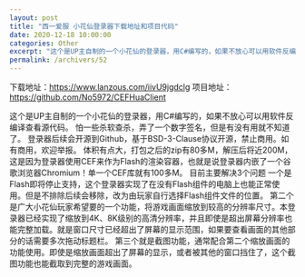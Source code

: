 ```yaml
---
layout: post
title: "西一爱服 小花仙登录器下载地址和项目代码"
date: 2020-12-18 10:00:00
categories: Other
excerpt: "这个是UP主自制的一个小花仙的登录器，用C#编写的，如果不放心可以用软件反编译查看源代码。怕一些杀软查杀，弄了一个数字签名，但是有没有用就不知道了。登录器后续会开源到Github，基于BSD-3-Clause协议开源，禁止商用。如有商用，欢迎举报。"
permalink: /archivers/52
---
```


下载地址：https://www.lanzous.com/iivU9jgdclg
项目地址：https://github.com/No5972/CEFHuaClient

这个是UP主自制的一个小花仙的登录器，用C#编写的，如果不放心可以用软件反编译查看源代码。
怕一些杀软查杀，弄了一个数字签名，但是有没有用就不知道了。
登录器后续会开源到Github，基于BSD-3-Clause协议开源，禁止商用。如有商用，欢迎举报。
体积有点大，打包之后的zip有80多M，解压后将近200M，这是因为登录器使用CEF来作为Flash的渲染容器，也就是说登录器内嵌了一个谷歌浏览器Chromium！单一个CEF库就有100多M。
目前主要解决3个问题
一个是Flash即将停止支持，这个登录器实现了在没有Flash组件的电脑上也能正常使用。但是不排除后续会移除，改为由玩家自行选择Flash组件文件的位置。
第二个是广大小花仙玩家希望要的一个功能，将游戏画面缩放到较高的分辨率尺寸。本登录器已经实现了缩放到4K、8K级别的高清分辨率，并且即使是超出屏幕分辨率也能完整加载。就是窗口尺寸已经超出了屏幕的显示范围，如果要查看画面的其他部分的话需要多次拖动标题栏。
第三个就是截图功能，通常配合第二个缩放画面的功能使用。即使是缩放画面超出了屏幕的显示，或者被其他的窗口挡住了，这个截图功能也能截取到完整的游戏画面。